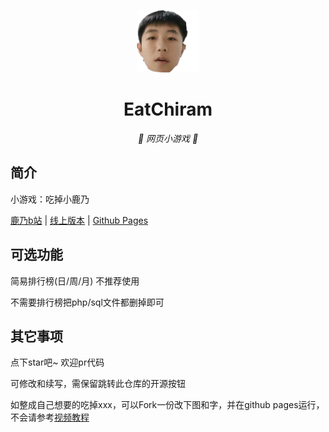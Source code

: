 <p align="center">
  <a href="https://xingye.me/game/eatkano"><img src="https://github.com/arcxingye/EatKano/blob/main/static/image/ClickBefore.png?raw=true" width="100" height="100" alt="EatKano"></a>
</p>
<div align="center">

# EatChiram

_🦌 网页小游戏 🥛_

</div>


## 简介

小游戏：吃掉小鹿乃

[鹿乃b站](https://space.bilibili.com/316381099)
|
[线上版本](https://xingye.me/game/eatEatKano/index.php)
|
[Github Pages](https://arcxingye.github.io/EatEatKano/index.html)

## 可选功能

简易排行榜(日/周/月) 不推荐使用

不需要排行榜把php/sql文件都删掉即可

## 其它事项

点下star吧~ 欢迎pr代码

可修改和续写，需保留跳转此仓库的开源按钮

如整成自己想要的吃掉xxx，可以Fork一份改下图和字，并在github pages运行，不会请参考[视频教程](https://www.bilibili.com/video/BV1jT4y1y7kA)
